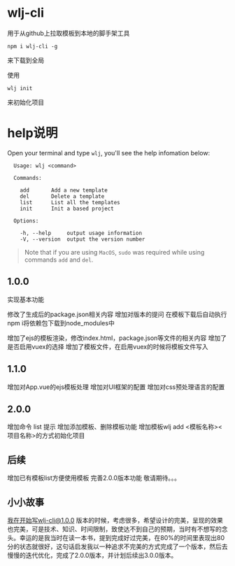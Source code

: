 <!--
 * @Author: 
 * @Date: 2020-07-21 19:41:42
 * @LastEditors: wanglijuan01
 * @LastEditTime: 2020-07-29 19:02:31
 * @Description: 
--> 
# wlj-cli
用于从github上拉取模板到本地的脚手架工具  
```
npm i wlj-cli -g
```
来下载到全局

使用
```
wlj init
```
来初始化项目

# help说明
Open your terminal and type `wlj`, you'll see the help infomation below:
```
  Usage: wlj <command>

  Commands:

    add       Add a new template
    del       Delete a template
    list      List all the templates
    init      Init a based project

  Options:

    -h, --help     output usage information
    -V, --version  output the version number
```

> Note that if you are using `MacOS`, `sudo` was required while using commands `add` and `del`.


## 1.0.0
实现基本功能

修改了生成后的package.json相关内容
增加对版本的提问
在模板下载后自动执行npm i将依赖包下载到node_modules中

增加了ejs的模板渲染，修改index.html，package.json等文件的相关内容
增加了是否启用vuex的选择
增加了模板文件，在启用vuex的时候将模板文件写入
## 1.1.0
增加对App.vue的ejs模板处理
增加对UI框架的配置
增加对css预处理语言的配置

## 2.0.0
增加命令 list 提示
增加添加模板、删除模板功能
增加模板wlj add <模板名称><项目名称>的方式初始化项目

## 后续
增加已有模板list方便使用模板
完善2.0.0版本功能
敬请期待。。。

## 小小故事
我在开始写wlj-cli@1.0.0 版本的时候，考虑很多，希望设计的完美，呈现的效果也完美，可是技术、知识、时间限制，致使达不到自己的预期，当时有不想写的念头。幸运的是我当时在读一本书，提到完成好过完美，在80%的时间里表现出80分的状态就很好，这句话启发我以一种追求不完美的方式完成了一个版本，然后去慢慢的迭代优化，完成了2.0.0版本，并计划后续出3.0.0版本。

